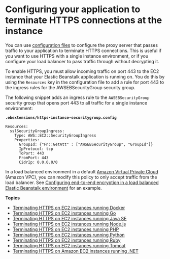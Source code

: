 # Configuring your application to terminate HTTPS connections at the instance<a name="https-singleinstance"></a>

You can use [configuration files](ebextensions.md) to configure the proxy server that passes traffic to your application to terminate HTTPS connections\. This is useful if you want to use HTTPS with a single instance environment, or if you configure your load balancer to pass traffic through without decrypting it\.

To enable HTTPS, you must allow incoming traffic on port 443 to the EC2 instance that your Elastic Beanstalk application is running on\. You do this by using the `Resources` key in the configuration file to add a rule for port 443 to the ingress rules for the AWSEBSecurityGroup security group\.

The following snippet adds an ingress rule to the `AWSEBSecurityGroup` security group that opens port 443 to all traffic for a single instance environment:

**`.ebextensions/https-instance-securitygroup.config`**

```
Resources:
  sslSecurityGroupIngress: 
    Type: AWS::EC2::SecurityGroupIngress
    Properties:
      GroupId: {"Fn::GetAtt" : ["AWSEBSecurityGroup", "GroupId"]}
      IpProtocol: tcp
      ToPort: 443
      FromPort: 443
      CidrIp: 0.0.0.0/0
```

In a load balanced environment in a default [Amazon Virtual Private Cloud](https://docs.aws.amazon.com/vpc/latest/userguide/) \(Amazon VPC\), you can modify this policy to only accept traffic from the load balancer\. See [Configuring end\-to\-end encryption in a load balanced Elastic Beanstalk environment](configuring-https-endtoend.md) for an example\.

**Topics**
+ [Terminating HTTPS on EC2 instances running Docker](https-singleinstance-docker.md)
+ [Terminating HTTPS on EC2 instances running Go](https-singleinstance-go.md)
+ [Terminating HTTPS on EC2 instances running Java SE](https-singleinstance-java.md)
+ [Terminating HTTPS on EC2 instances running Node\.js](https-singleinstance-nodejs.md)
+ [Terminating HTTPS on EC2 instances running PHP](https-singleinstance-php.md)
+ [Terminating HTTPS on EC2 instances running Python](https-singleinstance-python.md)
+ [Terminating HTTPS on EC2 instances running Ruby](https-singleinstance-ruby.md)
+ [Terminating HTTPS on EC2 instances running Tomcat](https-singleinstance-tomcat.md)
+ [Terminating HTTPS on Amazon EC2 instances running \.NET](SSLNET.SingleInstance.md)